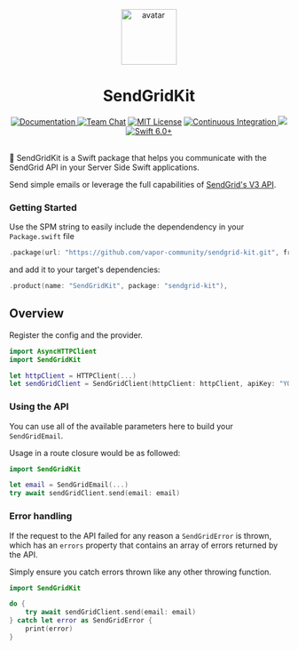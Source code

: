 <div align="center">
    <img src="https://avatars.githubusercontent.com/u/26165732?s=200&v=4" width="100" height="100" alt="avatar" />
    <h1>SendGridKit</h1>
    <a href="https://swiftpackageindex.com/vapor-community/sendgrid-kit/documentation">
        <img src="https://design.vapor.codes/images/readthedocs.svg" alt="Documentation">
    </a>
    <a href="https://discord.gg/vapor"><img src="https://design.vapor.codes/images/discordchat.svg" alt="Team Chat"></a>
    <a href="LICENSE"><img src="https://design.vapor.codes/images/mitlicense.svg" alt="MIT License"></a>
    <a href="https://github.com/vapor-community/sendgrid-kit/actions/workflows/test.yml">
        <img src="https://img.shields.io/github/actions/workflow/status/vapor-community/sendgrid-kit/test.yml?event=push&style=plastic&logo=github&label=tests&logoColor=%23ccc" alt="Continuous Integration">
    </a>
    <a href="https://codecov.io/github/vapor-community/sendgrid-kit">
        <img src="https://img.shields.io/codecov/c/github/vapor-community/sendgrid-kit?style=plastic&logo=codecov&label=codecov">
    </a>
    <a href="https://swift.org">
        <img src="https://design.vapor.codes/images/swift60up.svg" alt="Swift 6.0+">
    </a>
</div>
<br>

📧 SendGridKit is a Swift package that helps you communicate with the SendGrid API in your Server Side Swift applications.

Send simple emails or leverage the full capabilities of [SendGrid's V3 API](https://www.twilio.com/docs/sendgrid/api-reference/mail-send/mail-send).

### Getting Started

Use the SPM string to easily include the dependendency in your `Package.swift` file

```swift
.package(url: "https://github.com/vapor-community/sendgrid-kit.git", from: "3.0.0"),
```

and add it to your target's dependencies:

```swift
.product(name: "SendGridKit", package: "sendgrid-kit"),
```

## Overview

Register the config and the provider.

```swift
import AsyncHTTPClient
import SendGridKit

let httpClient = HTTPClient(...)
let sendGridClient = SendGridClient(httpClient: httpClient, apiKey: "YOUR_API_KEY")
```

### Using the API

You can use all of the available parameters here to build your `SendGridEmail`.

Usage in a route closure would be as followed:

```swift
import SendGridKit

let email = SendGridEmail(...)
try await sendGridClient.send(email: email)
```

### Error handling

If the request to the API failed for any reason a `SendGridError` is thrown, which has an `errors` property that contains an array of errors returned by the API.

Simply ensure you catch errors thrown like any other throwing function.

```swift
import SendGridKit

do {
    try await sendGridClient.send(email: email)
} catch let error as SendGridError {
    print(error)
}
```
